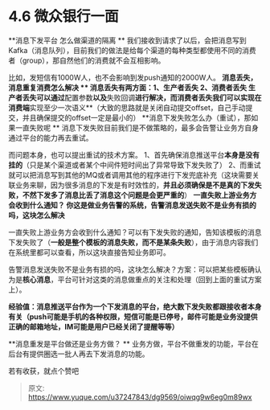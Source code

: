 # 4.6 微众银行一面

**消息下发平台 怎么做渠道的隔离 **
我们接收到请求了以后，会把消息写到Kafka（消息队列），目前我们的做法是给每个渠道的每种类型都使用不同的消费者（group），那自然他们的消费就不会互相影响。

比如，发短信有1000W人，也不会影响到发push通知的2000W人。
**消息丢失，消息重复消费怎么解决 **
消息丢失有两方面：1、生产者丢失 2、消费者丢失
生产者丢失可以通过**配置参数**以及**失败回调**进行解决，而消费者丢失我们可以实现在消费端**实现至少一次语义**（大致的思路就是关闭自动提交offset，自己手动提交，并且确保提交的offset一定是最小的）
**消息下发失败怎么办（重试），那如果一直失败呢 **
消息下发失败目前我们是不做策略的，最多会告警让业务方自身通过平台的能力再去重试。

而问题本身，也可以提出重试的技术方案。
1、首先确保消息推送平台**本身是没有挂的**（只是某个渠道或者某个中间件短时间出了异常导致下发失败了）
2、而重试就可以把消息写到其他的MQ或者调用其他的程序进行下发兜底补充（这块需要关联业务来聊，因为很多消息的下发是有时效性的，**并且必须确保是不是真的下发失败，不然下发多了消息比丢了消息这个问题是会更严重的**）
**一直失败上游业务方会收到什么通知？ 你这是做业务告警的系统，告警消息发送失败不是业务有损的吗，这块怎么解决**

一直失败上游业务方会收到什么通知？可以有下发失败的通知，告知该模板的消息下发失败了（**一般是整个模板的消息失败，而不是某条失败**），由于消息内容我们在系统里都可以查看，所以这块直接告知业务即可。

告警消息发送失败不是业务有损的吗，这块怎么解决？方案：可以把某些模板确认为是**核心消息**，平台可针对这类的消息做重点的关注和处理（回到上面的重试方案上）。

**经验值：消息推送平台作为一个下发消息的平台，绝大数下发失败都跟接收者本身有关（push可能是手机的各种权限，短信可能是已停号，邮件可能是业务没提供正确的邮箱地址，IM可能是用户已经关闭了提醒等等）**

**消息重发是平台做还是业务方做？ **
业务方做，平台不做重发的功能，平台在后台有提供圈选一批人再去下发消息的功能。

若有收获，就点个赞吧

 


> 原文: <https://www.yuque.com/u37247843/dg9569/oiwqg9w6eg0m89wx>